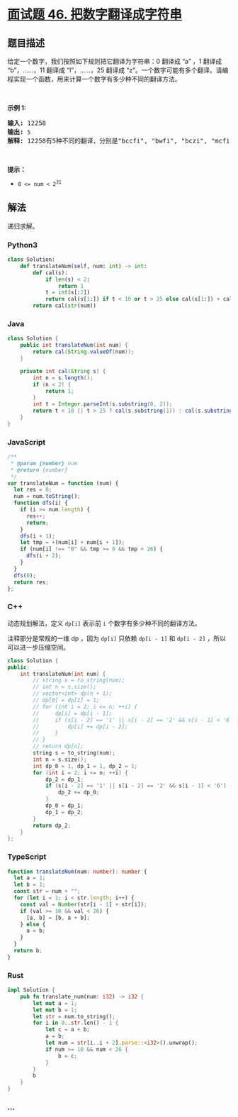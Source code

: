 # [面试题 46. 把数字翻译成字符串](https://leetcode-cn.com/problems/ba-shu-zi-fan-yi-cheng-zi-fu-chuan-lcof/)

## 题目描述

<!-- 这里写题目描述 -->

<p>给定一个数字，我们按照如下规则把它翻译为字符串：0 翻译成 &ldquo;a&rdquo; ，1 翻译成 &ldquo;b&rdquo;，&hellip;&hellip;，11 翻译成 &ldquo;l&rdquo;，&hellip;&hellip;，25 翻译成 &ldquo;z&rdquo;。一个数字可能有多个翻译。请编程实现一个函数，用来计算一个数字有多少种不同的翻译方法。</p>

<p>&nbsp;</p>

<p><strong>示例 1:</strong></p>

<pre><strong>输入:</strong> 12258
<strong>输出:</strong> <code>5
</code><strong>解释:</strong> 12258有5种不同的翻译，分别是&quot;bccfi&quot;, &quot;bwfi&quot;, &quot;bczi&quot;, &quot;mcfi&quot;和&quot;mzi&quot;</pre>

<p>&nbsp;</p>

<p><strong>提示：</strong></p>

<ul>
	<li><code>0 &lt;= num &lt; 2<sup>31</sup></code></li>
</ul>

## 解法

<!-- 这里可写通用的实现逻辑 -->

递归求解。

<!-- tabs:start -->

### **Python3**

<!-- 这里可写当前语言的特殊实现逻辑 -->

```python
class Solution:
    def translateNum(self, num: int) -> int:
        def cal(s):
            if len(s) < 2:
                return 1
            t = int(s[:2])
            return cal(s[1:]) if t < 10 or t > 25 else cal(s[1:]) + cal(s[2:])
        return cal(str(num))
```

### **Java**

<!-- 这里可写当前语言的特殊实现逻辑 -->

```java
class Solution {
    public int translateNum(int num) {
        return cal(String.valueOf(num));
    }

    private int cal(String s) {
        int n = s.length();
        if (n < 2) {
            return 1;
        }
        int t = Integer.parseInt(s.substring(0, 2));
        return t < 10 || t > 25 ? cal(s.substring(1)) : cal(s.substring(1)) + cal(s.substring(2));
    }
}
```

### **JavaScript**

```js
/**
 * @param {number} num
 * @return {number}
 */
var translateNum = function (num) {
  let res = 0;
  num = num.toString();
  function dfs(i) {
    if (i >= num.length) {
      res++;
      return;
    }
    dfs(i + 1);
    let tmp = +(num[i] + num[i + 1]);
    if (num[i] !== "0" && tmp >= 0 && tmp < 26) {
      dfs(i + 2);
    }
  }
  dfs(0);
  return res;
};
```

### **C++**

动态规划解法，定义 `dp[i]` 表示前 `i` 个数字有多少种不同的翻译方法。

注释部分是常规的一维 dp ，因为 `dp[i]` 只依赖 `dp[i - 1]` 和 `dp[i - 2]` ，所以可以进一步压缩空间。

```cpp
class Solution {
public:
    int translateNum(int num) {
        // string s = to_string(num);
        // int n = s.size();
        // vector<int> dp(n + 1);
        // dp[0] = dp[1] = 1;
        // for (int i = 2; i <= n; ++i) {
        //     dp[i] = dp[i - 1];
        //     if (s[i - 2] == '1' || s[i - 2] == '2' && s[i - 1] < '6') {
        //         dp[i] += dp[i - 2];
        //     }
        // }
        // return dp[n];
        string s = to_string(num);
        int n = s.size();
        int dp_0 = 1, dp_1 = 1, dp_2 = 1;
        for (int i = 2; i <= n; ++i) {
            dp_2 = dp_1;
            if (s[i - 2] == '1' || s[i - 2] == '2' && s[i - 1] < '6') {
                dp_2 += dp_0;
            }
            dp_0 = dp_1;
            dp_1 = dp_2;
        }
        return dp_2;
    }
};
```

### **TypeScript**

```ts
function translateNum(num: number): number {
  let a = 1;
  let b = 1;
  const str = num + "";
  for (let i = 1; i < str.length; i++) {
    const val = Number(str[i - 1] + str[i]);
    if (val >= 10 && val < 26) {
      [a, b] = [b, a + b];
    } else {
      a = b;
    }
  }
  return b;
}
```

### **Rust**

```rust
impl Solution {
    pub fn translate_num(num: i32) -> i32 {
        let mut a = 1;
        let mut b = 1;
        let str = num.to_string();
        for i in 0..str.len() - 1 {
            let c = a + b;
            a = b;
            let num = str[i..i + 2].parse::<i32>().unwrap();
            if num >= 10 && num < 26 {
                b = c;
            }
        }
        b
    }
}
```

### **...**

```

```

<!-- tabs:end -->

